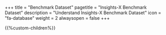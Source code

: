+++
title = "Benchmark Dataset"
pagetitle = "Insights-X Benchmark Dataset"
description = "Understand Insights-X Benchmark Dataset"
icon = "fa-database" 
weight = 2
alwaysopen = false
+++

{{%custom-children%}}

